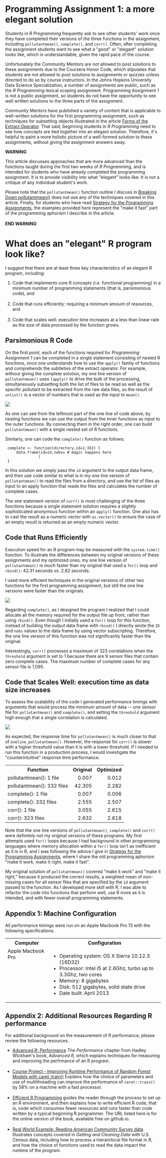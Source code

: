 # Programming Assignment 1: a more elegant solution

Students in *R Programming* frequently ask to see other students' work once they have completed their versions of the three functions in the assignment, including `pollutantmean()`, `complete()`, and `corr()`. Often, after completing the assignment students want to see what a "good" or "elegant" solution looks like, which is understandable, given the rapid pace of the course.

Unfortunately the Community Mentors are not allowed to post solutions to these assignments due to the Coursera Honor Code, which stipulates that students are not allowed to post solutions to assignments or quizzes unless directed to do so by course instructors. In the Johns Hopkins University Data Science Specialization, a number of assignments are public, such as the *R Programming* lexical scoping assignment. Programming Assignment 1 is not a public assignment, so students do not have the opportunity to see well written solutions to the three parts of the assignment.

Community Mentors have published a variety of content that is applicable to well-written solutions for the first programming assignment, such as techniques for subsetting objects illustrated in the article [Forms of the Extract Operator](http://bit.ly/2bzLYTL). That said, beginning students in *R Programming* need to see how concepts are tied together into an elegant solution. Therefore, it's helpful to paint a more holistic picture of a well-formed solution to these assignments, without giving the assignment answers away.

**WARNING**

This article discusses approaches that are more advanced than the functions taught during the first two weeks of *R Programming*, and is intended for students who have already completed the programming assignment. It is to provide visibility into what "elegant" looks like. It is *not* a critique of any individual student's work.

Please note that the `pollutantmean()` function outline I discuss in [Breaking Down pollutantmean()](http://bit.ly/2cHyiCl) does not use any of the techniques covered in this article. Finally, for students who have read [Strategy for the Programming Assignments](http://bit.ly/2ddFh9A), the examples provided here represent the "make it fast" part of the programming aphorism I describe in the article.<br><br>
**END WARNING**

# What does an "elegant" R program look like?

I suggest that there are at least three key characteristics of an elegant R program, including:

1. Code that implements core R concepts (i.e. functional programming) in a minimum number of programming statements (that is, parsimonious code), and<br><br>
2. Code that runs efficiently: requiring a minimum amount of resources, and <br><br>
3. Code that scales well: execution time increases at a less than linear rate as the size of data processed by the function grows.

## Parsimonious R Code

On the first point, each of the functions required for *Programming Assignment 1* can be completed in a single statement consisting of nested R functions, once one understands how to use the `apply()` family of functions and comprehends the subtleties of the extract operator. For example, without giving the complete solution, my one line version of `pollutantmean()` uses `lapply()` to drive the bulk of the processing, simultaneously subsetting both the list of files to be read as well as the specific pollutant to be extracted from the raw data files, so the result of `unlist()` is a vector of numbers that is used as the input to `mean()`.

<img src="./images/rprog-assignment1Solutions01.png">

As one can see from the leftmost part of the one line of code above, by nesting functions we can use the output from the inner functions as input to the outer functions. By connecting them in the right order, one can build `pollutantmean()` with a single nested set of R functions.

Similarly, one can code the `complete()` function as follows:

     complete <- function(directory,id=1:332) {
         data.frame(id=id,nobs= # magic happens here
                   )
     }

In this solution we simply pass the `id` argument to the output data frame, and then use code similar to what is in my one line version of `pollutantmean()` to read the files from a directory, and use the list of files as input to an apply function that reads the files and calculates the number of complete cases.

The one statement version of `corr()` is most challenging of the three functions because a single statement solution requires a slightly sophisticated anonymous function within an `apply()` function. One also has to cast the result as a numeric vector with `as.vector()` to ensure the case of an empty result is returned as an empty numeric vector.

## Code that Runs Efficiently

Execution speed for an R program may be measured with the `system.time()` function. To illustrate the differences between my original versions of these assignments and my optimized ones, my one line version of `pollutantmean()` is much faster than my original that used a `for()` loop and `rbind()`: 42.31 seconds vs. 2.82 seconds.

I used more efficient techniques in the original versions of other two functions for the first programming assignment, but still the one line versions were faster than the originals.

<img src="./images/rprog-assignment1Solutions03.png">

Regarding `complete()`, as I designed the program I realized that I could allocate all the memory required for the output file up front, rather than using `rbind()`. Even though I initially used a `for()` loop for this function, instead of building the output data frame with `rbind()` I directly wrote the `ID` and `nobs` values to the data frame by using vector subscripting. Therefore, the one line version of this function was not significantly faster than the original.

Interestingly, `corr()` processes a maximum of 323 correlations when the `threshold` argument is set to 1 because there are 9 sensor files that contain zero complete cases. The maximum number of complete cases for any sensor file is 1,095.

## Code that Scales Well: execution time as data size increases

To assess the scalability of the code I generated performance timings with arguments that would process the minimum amount of data -- one sensor file for `pollutantmean()` and `complete()`, and setting the `threshold` argument high enough that a single correlation is calculated.

<img src="./images/rprog-assignment1Solutions04.png">

As expected, the response time for `pollutantmean()` is much closer to that of `oneline_pollutantmean()`. However, the response for `corr()` is slower with a higher threshold value than it is with a lower threshold. If I needed to run this function in a production process, I would investigate the "counterintuitive" response time performance.

<table>
<th>Function</th><th>Original</th><th>Optimized</th>
<tr>
<td align="left">pollutantmean(): 1 file</td><td align="right">0.007</td><td align="right">0.012</td>
</tr>
<tr>
<td align="left">pollutantmean(): 332 files</td><td align="right">42.305</td><td align="right">2.282</td>
</tr>
<tr>
<td align="left">complete(): 1 file</td><td align="right">0.007</td><td align="right">0.006</td>
</tr>
<tr>
<td align="left">complete(): 332 files</td><td align="right">2.555</td><td align="right">2.507</td>
</tr>
<tr>
<td align="left">corr(): 1 file</td><td align="right">3.055</td><td align="right">2.615</td>
</tr>
<tr>
<td align="left">corr(): 323 files</td><td align="right">2.632</td><td align="right">2.618</td>
</tr>
</table>

Note that the one line versions of `pollutantmean()`, `complete()` and `corr()` were definitely not my original versions of these programs. My first attempts used `for()` loops because I had background in other programming languages where memory allocation within a `for()` loop isn't as inefficient as it is in R, and I was following the advice I give in [Strategy for the Programming Assignments](http://bit.ly/2ddFh9A), where I share the old programming aphorism "make it work, make it right, make it fast".

My original solution of `pollutantmean()` covered "make it work" and "make it right," because it produced the correct results, a weighted mean of non-missing cases for all sensor files that are specified by the `id` argument passed to the function. As I developed more skill with R, I was able to refactor the code into functions that perform well, use R more as it is intended, and with fewer overall programming statements.

## Appendix 1: Machine Configuration

All performance timings were run on an Apple Macbook Pro 13 with the following specifications.

<table>
    <tr>
        <th>Computer</th>
        <th>Configuration</th>
    </tr>
    <tr>
        <td valign=top>Apple Macbook Pro</td>
        <td>
            <ul>
                <li>Operating system: OS X Sierra 10.12.3 (16D32)</li>
                <li>Processor: Intel i5 at 2.6Ghz, turbo up to 3.3Ghz, two cores</li>
                <li>Memory: 8 gigabytes</li>
                <li>Disk: 512 gigabytes, solid state drive</li>
                <li>Date built: April 2013</li>
            </ul>
        </td>
     </tr>
</table>

## Appendix 2: Additional Resources Regarding R performance

For additional background on the measurement of R performance, please review the following resources.

- [Advanced R: Performance](http://bit.ly/2mi67mV) The *Performance* chapter from Hadley Wickham's book, *Advanced R*, which explains techniques for measuring and improving the perfrmance of an R program. <br><br>
- [Course Project - Improving Runtime Performance of Random Forest Models with caret::train()](http://bit.ly/2bYtutG) Explains how the choice of parameters and use of multithreading can improve the performance of `caret::train()` by 58% on a machine with a fast processor.<br><br>
- [Efficient R Programming](http://bit.ly/2jjgQZ0)  guides the reader through the process to set up an R environment, and then explains how to write efficient R code, that is, code which consumes fewer resources and runs faster than code written by a typical beginning R porgrammer. The URL listed here is for the online version of the book, available free on github.io.<br><br>
- [Real World Example: Reading American Community Survey data](http://bit.ly/2bAdLE9) Illustrates concepts covered in *Getting and Cleaning Data* with U.S. Census data, including how to process a hierarchical file format in R, and how the choice of functions used to read the data impact the runtime of the program.
